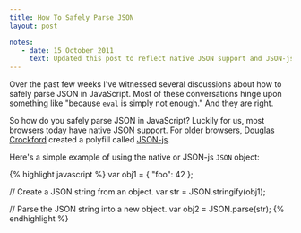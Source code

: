 ```yaml
---
title: How To Safely Parse JSON
layout: post

notes:
   - date: 15 October 2011
     text: Updated this post to reflect native JSON support and JSON-js.
---
```


Over the past few weeks I've witnessed several discussions about how to safely
parse JSON in JavaScript. Most of these conversations hinge upon something
like "because `eval` is simply not enough." And they are right.

So how do you safely parse JSON in JavaScript? Luckily for us, most browsers
today have native JSON support. For older browsers, [Douglas Crockford][1]
created a polyfill called [JSON-js][2].

Here's a simple example of using the native or JSON-js `JSON` object:

{% highlight javascript %}
var obj1 = { "foo": 42 };

// Create a JSON string from an object.
var str = JSON.stringify(obj1);

// Parse the JSON string into a new object.
var obj2 = JSON.parse(str);
{% endhighlight %}

[1]: http://crockford.com/
[2]: https://github.com/douglascrockford/JSON-js
